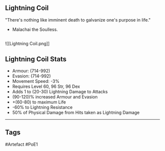 ## Lightning Coil
"There's nothing like imminent death
to galvanize one's purpose in life."
- Malachai the Soulless.
##
![[Lightning Coil.png]]
## Lightning Coil Stats
- Armour: (714-992)
- Evasion: (714-992)
- Movement Speed: -3%
- Requires Level 60, 96 Str, 96 Dex
- Adds 1 to (20-30) Lightning Damage to Attacks
- (90-120)% increased Armour and Evasion
- +(60-80) to maximum Life
- -60% to Lightning Resistance
- 50% of Physical Damage from Hits taken as Lightning Damage


---
## Tags
#Artefact
#PoE1